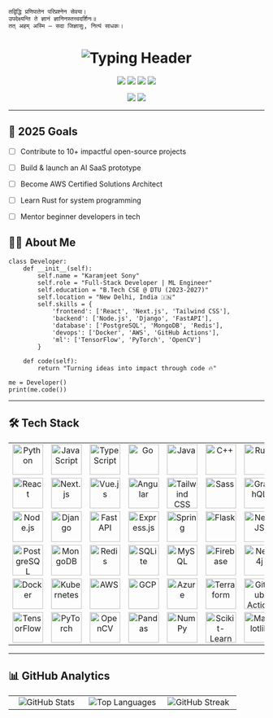 <p>
  
    तद्विद्धि प्रणिपातेन परिप्रश्नेन सेवया।
    उपदेक्ष्यन्ति ते ज्ञानं ज्ञानिनस्तत्त्वदर्शिनः॥
    तत् अहम् अस्मि — सदा जिज्ञासुः, नित्यं साधकः।
</p>

<h1 align="center">
  <img src="https://readme-typing-svg.demolab.com?font=Fira+Code&weight=700&size=35&duration=4000&pause=1000&color=00F0FF&center=true&vCenter=true&width=600&lines=%E2%9C%A8+Karamjeet+Sony+%E2%9C%A8;%F0%9F%92%BB+Full-Stack+Dev+%7C+ML+Engineer;%F0%9F%8E%93+DTU+CSE'27+%7C+India;%F0%9F%9A%80+Building+Tomorrow's+Tech+Today" alt="Typing Header" />
</h1>

<p align="center">
  <a href="https://linkedin.com/in/Karamjeet_Sony"><img src="https://img.shields.io/badge/LinkedIn-%230A66C2?style=for-the-badge&logo=linkedin&logoColor=white" /></a>
  <a href="https://leetcode.com/u/Aayushtarr"><img src="https://img.shields.io/badge/LeetCode-%23FFA116?style=for-the-badge&logo=leetcode&logoColor=black" /></a>
  <a href="https://github.com/aayush4532"><img src="https://img.shields.io/badge/GitHub-%23181717?style=for-the-badge&logo=github&logoColor=white" /></a>
  <a href="mailto:karamjeetsony8449@gmail.com"><img src="https://img.shields.io/badge/Gmail-%23EA4335?style=for-the-badge&logo=gmail&logoColor=white" /></a>
</p>

<p align="center">
  <img src="https://komarev.com/ghpvc/?username=aayush4532&label=Profile+Views&color=00F0FF&style=flat-square" />
  <img src="https://img.shields.io/github/followers/aayush4532?label=Followers&style=social" />
</p>

---

## 🎯 2025 Goals

- [ ] Contribute to 10+ impactful open-source projects  
- [ ] Build & launch an AI SaaS prototype  
- [ ] Become AWS Certified Solutions Architect  
- [ ] Learn Rust for system programming  
- [ ] Mentor beginner developers in tech  



## 👨‍💻 About Me

```
class Developer:
    def __init__(self):
        self.name = "Karamjeet Sony"
        self.role = "Full-Stack Developer | ML Engineer"
        self.education = "B.Tech CSE @ DTU (2023-2027)"
        self.location = "New Delhi, India 🇮🇳"
        self.skills = {
            'frontend': ['React', 'Next.js', 'Tailwind CSS'],
            'backend': ['Node.js', 'Django', 'FastAPI'],
            'database': ['PostgreSQL', 'MongoDB', 'Redis'],
            'devops': ['Docker', 'AWS', 'GitHub Actions'],
            'ml': ['TensorFlow', 'PyTorch', 'OpenCV']
        }

    def code(self):
        return "Turning ideas into impact through code 🔥"

me = Developer()
print(me.code())
```

---

## 🛠️ Tech Stack

<div align="center">

<table>
  <tr>
    <td align="center"><img src="https://skillicons.dev/icons?i=python" height="60" alt="Python"/></td>
    <td align="center"><img src="https://skillicons.dev/icons?i=js" height="60" alt="JavaScript"/></td>
    <td align="center"><img src="https://skillicons.dev/icons?i=ts" height="60" alt="TypeScript"/></td>
    <td align="center"><img src="https://skillicons.dev/icons?i=go" height="60" alt="Go"/></td>
    <td align="center"><img src="https://skillicons.dev/icons?i=java" height="60" alt="Java"/></td>
    <td align="center"><img src="https://skillicons.dev/icons?i=cpp" height="60" alt="C++"/></td>
    <td align="center"><img src="https://skillicons.dev/icons?i=rust" height="60" alt="Rust"/></td>
  </tr>
  <tr>
    <td align="center"><img src="https://skillicons.dev/icons?i=react" height="60" alt="React"/></td>
    <td align="center"><img src="https://skillicons.dev/icons?i=nextjs" height="60" alt="Next.js"/></td>
    <td align="center"><img src="https://skillicons.dev/icons?i=vue" height="60" alt="Vue.js"/></td>
    <td align="center"><img src="https://skillicons.dev/icons?i=angular" height="60" alt="Angular"/></td>
    <td align="center"><img src="https://skillicons.dev/icons?i=tailwind" height="60" alt="Tailwind CSS"/></td>
    <td align="center"><img src="https://skillicons.dev/icons?i=sass" height="60" alt="Sass"/></td>
    <td align="center"><img src="https://skillicons.dev/icons?i=graphql" height="60" alt="GraphQL"/></td>
  </tr>
  <tr>
    <td align="center"><img src="https://skillicons.dev/icons?i=nodejs" height="60" alt="Node.js"/></td>
    <td align="center"><img src="https://skillicons.dev/icons?i=django" height="60" alt="Django"/></td>
    <td align="center"><img src="https://skillicons.dev/icons?i=fastapi" height="60" alt="FastAPI"/></td>
    <td align="center"><img src="https://skillicons.dev/icons?i=express" height="60" alt="Express.js"/></td>
    <td align="center"><img src="https://skillicons.dev/icons?i=spring" height="60" alt="Spring"/></td>
    <td align="center"><img src="https://skillicons.dev/icons?i=flask" height="60" alt="Flask"/></td>
    <td align="center"><img src="https://skillicons.dev/icons?i=nestjs" height="60" alt="NestJS"/></td>
  </tr>
  <tr>
    <td align="center"><img src="https://skillicons.dev/icons?i=postgres" height="60" alt="PostgreSQL"/></td>
    <td align="center"><img src="https://skillicons.dev/icons?i=mongodb" height="60" alt="MongoDB"/></td>
    <td align="center"><img src="https://skillicons.dev/icons?i=redis" height="60" alt="Redis"/></td>
    <td align="center"><img src="https://skillicons.dev/icons?i=sqlite" height="60" alt="SQLite"/></td>
    <td align="center"><img src="https://skillicons.dev/icons?i=mysql" height="60" alt="MySQL"/></td>
    <td align="center"><img src="https://skillicons.dev/icons?i=firebase" height="60" alt="Firebase"/></td>
    <td align="center"><img src="https://skillicons.dev/icons?i=neo4j" height="60" alt="Neo4j"/></td>
  </tr>
  <tr>
    <td align="center"><img src="https://skillicons.dev/icons?i=docker" height="60" alt="Docker"/></td>
    <td align="center"><img src="https://skillicons.dev/icons?i=kubernetes" height="60" alt="Kubernetes"/></td>
    <td align="center"><img src="https://skillicons.dev/icons?i=aws" height="60" alt="AWS"/></td>
    <td align="center"><img src="https://skillicons.dev/icons?i=gcp" height="60" alt="GCP"/></td>
    <td align="center"><img src="https://skillicons.dev/icons?i=azure" height="60" alt="Azure"/></td>
    <td align="center"><img src="https://skillicons.dev/icons?i=terraform" height="60" alt="Terraform"/></td>
    <td align="center"><img src="https://skillicons.dev/icons?i=githubactions" height="60" alt="GitHub Actions"/></td>
  </tr>
  <tr>
    <td align="center"><img src="https://skillicons.dev/icons?i=tensorflow" height="60" alt="TensorFlow"/></td>
    <td align="center"><img src="https://skillicons.dev/icons?i=pytorch" height="60" alt="PyTorch"/></td>
    <td align="center"><img src="https://skillicons.dev/icons?i=opencv" height="60" alt="OpenCV"/></td>
    <td align="center"><img src="https://skillicons.dev/icons?i=pandas" height="60" alt="Pandas"/></td>
    <td align="center"><img src="https://skillicons.dev/icons?i=numpy" height="60" alt="NumPy"/></td>
    <td align="center"><img src="https://skillicons.dev/icons?i=scikitlearn" height="60" alt="Scikit-Learn"/></td>
    <td align="center"><img src="https://skillicons.dev/icons?i=matplotlib" height="60" alt="Matplotlib"/></td>
  </tr>
</table>

</div>

---

## 📊 GitHub Analytics

<div align="center">

<table>
  <tr>
    <td align="center" width="33%">
      <img src="https://github-readme-stats.vercel.app/api?username=aayush4532&show_icons=true&hide_border=true&theme=dark&count_private=true" alt="GitHub Stats" />
    </td>
    <td align="center" width="33%">
      <img src="https://github-readme-stats.vercel.app/api/top-langs/?username=aayush4532&layout=compact&hide_border=true&langs_count=6&theme=dark" alt="Top Languages" />
    </td>
    <td align="center" width="33%">
      <img src="https://github-readme-streak-stats.herokuapp.com/?user=aayush4532&theme=dark&hide_border=true" alt="GitHub Streak" />
    </td>
  </tr>
</table>

</div>

```
